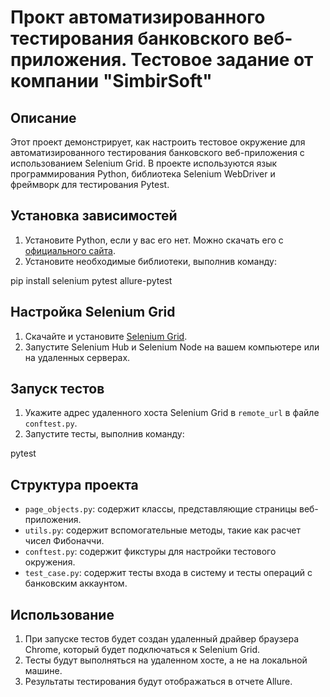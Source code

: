 # Прокт автоматизированного тестирования банковского веб-приложения. Тестовое задание от компании "SimbirSoft"

## Описание

Этот проект демонстрирует, как настроить тестовое окружение для автоматизированного тестирования банковского веб-приложения с использованием Selenium Grid. В проекте используются язык программирования Python, библиотека Selenium WebDriver и фреймворк для тестирования Pytest.

## Установка зависимостей

1. Установите Python, если у вас его нет. Можно скачать его с [официального сайта](https://www.python.org/downloads/).
2. Установите необходимые библиотеки, выполнив команду:

pip install selenium pytest allure-pytest


## Настройка Selenium Grid

1. Скачайте и установите [Selenium Grid](https://www.selenium.dev/documentation/en/grid/).
2. Запустите Selenium Hub и Selenium Node на вашем компьютере или на удаленных серверах.

## Запуск тестов

1. Укажите адрес удаленного хоста Selenium Grid в `remote_url` в файле `conftest.py`.
2. Запустите тесты, выполнив команду:

pytest


## Структура проекта

- `page_objects.py`: содержит классы, представляющие страницы веб-приложения.
- `utils.py`: содержит вспомогательные методы, такие как расчет чисел Фибоначчи.
- `conftest.py`: содержит фикстуры для настройки тестового окружения.
- `test_case.py`: содержит тесты входа в систему и тесты операций с банковским аккаунтом.

## Использование

1. При запуске тестов будет создан удаленный драйвер браузера Chrome, который будет подключаться к Selenium Grid.
2. Тесты будут выполняться на удаленном хосте, а не на локальной машине.
3. Результаты тестирования будут отображаться в отчете Allure.

